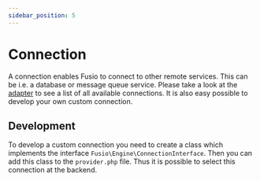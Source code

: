 ```yaml
---
sidebar_position: 5
---
```


# Connection

A connection enables Fusio to connect to other remote services. This can be i.e. a database or message queue service.
Please take a look at the [adapter](https://www.fusio-project.org/adapter) to see a list of all available connections.
It is also easy possible to develop your own custom connection.

## Development

To develop a custom connection you need to create a class which implements the interface
`Fusio\Engine\ConnectionInterface`. Then you can add this class to the `provider.php` file. Thus it is possible to
select this connection at the backend.
